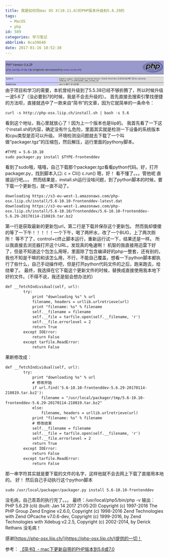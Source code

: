 ```yaml
---
title: 我是如何将mac OS X(10.11.6)的PHP版本升级到5.6.29的
tags:
  - MacOS
  - php
id: 589
categories: 学习笔记
abbrlink: 8ca39648
date: 2017-01-16 18:52:38
---
```


![](../uploads/qiniu/20170116148456405447908.jpg?imageView2/0/format/jpg)
由于项目和学习的需要，本机曾经升级到了5.5.38已经不够折腾了，所以时候升级一波5.6了（没必要到7的时候，我是不会去升级的）。
首先直接去搜索引擎找便捷的方法呗，直接就选中了一款来自“简书”的文章，因为它就简单的一条命令：
```
curl -s http://php-osx.liip.ch/install.sh | bash -s 5.6
```
看到这个地址，我心里就放心了！因为上一个版本也是liip的。
我首先看了一下这个install.sh的内容，确定没有什么危险，里面其实就是检测一下设备的系统版本和cpu类型是否可以升级。
环境检测没问题就去下载了一个叫做“packager.tgz”的压缩包，然后解压，运行里面的pythony脚本。
```
#TYPE = 5.6-10.10
sudo packager.py install $TYPE-frontenddev
```
<!--more-->

看到了sudo哦，嘻嘻，自己下载那个packager.tgz看看python代码。好，打开packager.py，找到脚本入口:
c = Cli()
c.run()
嗯，好！     看不懂了。。。管他呢 直接运行吧。。。
然而结果是，install.sh运行没啥问题，到了python脚本的时候，要下载一个更新包，就一直不动了。
```
downloading https://s3-eu-west-1.amazonaws.com/php-osx.liip.ch/install/5.6-10.10-frontenddev-latest.dat
downloading https://s3-eu-west-1.amazonaws.com/php-osx.liip.ch/install/5.6-10.10/frontenddev/5.6-10.10-frontenddev-5.6.29-20170114-210819.tar.bz2
```
第一行是获取最新的更新包url，第二行是下载并保存这个更新包。
然而我却傻傻的等了一下午！！！！！一个下午，喝了两杯水，改了一个BUG，上了两次厕所！  等不了了，control+c终止脚本运行，重新运行试一下，结果还是一样。
所以我直接去浏览器打开这个URL，发现真的龟速啊！
机智的我直接用迅雷下好了，但是不知道这个包怎么用呀，里面除了包含编译好的php一整套，还有别的，我也不知是干嘛的和该怎么用，不行，不能自己覆盖，想看一下python脚本都执行了些什么，自己手动操作吧，但是打开python代码文件的之后，跑来跑去，给绕晕了。
最终，我选择在它下载这个更新文件的时候，替换成直接使用我本地下好的文件。（不得不说，我还是挺会想办法的）

```
def __fetchIndividual(self, url):
        try:
            print "downloading %s" % url
            filename, headers = urllib.urlretrieve(url)
            print "filename: %s" % filename
            self.__filename = filename
            self.__file = tarfile.open(self.__filename, 'r')
            self.__file.errorlevel = 2
            return True
        except IOError:
            return False
        except tarfile.ReadError:
            return False
```
果断修改成：

```
def __fetchIndividual(self, url):
        try:
            print "downloading %s" % url
            # 修改开始
            if url.find('5.6-10.10-frontenddev-5.6.29-20170114-210819.tar.bz2'):
                filename = "/usr/local/packager/tmp/5.6-10.10-frontenddev-5.6.29-20170114-210819.tar.bz2"
            else:
                filename, headers = urllib.urlretrieve(url)
            print "filename: %s" % filename
            # 修改结束
            self.__filename = filename
            self.__file = tarfile.open(self.__filename, 'r')
            self.__file.errorlevel = 2
            return True
        except IOError:
            return False
        except tarfile.ReadError:
            return False
```
那一串字符其实就是要下载的文件的名字，这样他就不会去网上下载了直接用本地的。
好！ 然后自己手动执行这个python脚本
```
sudo /usr/local/packager/packager.py install 5.6-10.10-frontenddev
```
没毛病，自己乖乖的执行完了。。。
最终：/usr/local/php5/bin/php -v
输出：
PHP 5.6.29 (cli) (built: Jan 14 2017 21:05:20) 
Copyright (c) 1997-2016 The PHP Group
Zend Engine v2.6.0, Copyright (c) 1998-2016 Zend Technologies
    with Zend OPcache v7.0.6-dev, Copyright (c) 1999-2016, by Zend Technologies
    with Xdebug v2.2.5, Copyright (c) 2002-2014, by Derick Rethans
没毛病！

感谢[https://php-osx.liip.ch/](https://php-osx.liip.ch/)提供的一切！

参考：
[【简书】- mac下更新自带的PHP版本到5.6或7.0](http://www.jianshu.com/p/0456dd3cc78b)